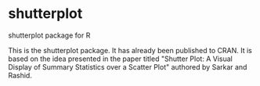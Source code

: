 # shutterplot
shutterplot package for R 

This is the shutterplot package. It has already been published to CRAN. It is based on the idea presented in the paper titled "Shutter Plot: A Visual Display of Summary Statistics over a
Scatter Plot" authored by Sarkar and Rashid. 

